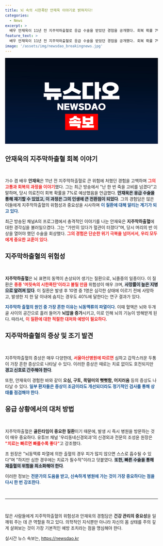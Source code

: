 ```yaml
---
title: 뇌 속의 시한폭탄 안재욱 이야기로 밝혀지다!
categories:
  - News
excerpt: >
  배우 안재욱이 11년 전 지주막하출혈로 응급 수술을 받았던 경험을 공개했다. 회복 확률 7% 이내라는 극한 상황 속에서의 생존 이야기와 병에 대한 경각심을 전한다. 클릭해 자세한 내용을 알아보세요!
feature_text: >
  배우 안재욱이 11년 전 지주막하출혈로 응급 수술을 받았던 경험을 공개했다. 회복 확률 7% 이내라는 극한 상황 속에서의 생존 이야기와 병에 대한 경각심을 전한다. 클릭해 자세한 내용을 알아보세요!
image: '/assets/img/newsdao_breakingnews.jpg'
---
```


<p><img src="/assets/img/newsdao_breakingnews.jpg" alt="implanttips 속보" /></p>

<h2 data-ke-size="size26">안재욱의 지주막하출혈 회복 이야기</h2>

<p data-ke-size="size16">&nbsp;</p>

<p>가수 겸 배우 <b>안재욱</b>은 11년 전 지주막하출혈로 큰 위험에 처했던 경험을 고백하며 <b><span style="color: #ee2323;">그의 고통과 회복의 과정을 이야기</span></b>했다. 그는 최근 방송에서 "난 한 번 죽을 고비를 넘겼다"고 말하며, 당시 의료진이 회복 확률을 7%로 예상했음을 언급했다. <b><span style="background-color: #21538527;">안재욱은 응급 수술을 통해 재기할 수 있었고, 이 과정은 그의 인생에 큰 전환점이 되었다</span></b>. 그의 경험담은 많은 이들에게 지주막하출혈의 위험성과 중요성을 시사하며 <b><span style="color: #1a5490;">이 질환에 대해 알리는 계기가 되고 있다</span></b>.</p>

<p>최근 방송된 채널A의 프로그램에서 충격적인 이야기를 나눈 안재욱은 <b>지주막하출혈</b>에 대한 경각심을 불러일으켰다. 그는 "가만히 있다가 혈관이 터졌다"며, 당시 머리의 반 이상을 열어야 했던 수술을 회상했다. <b><span style="color: #ee2323;">그의 경험은 단순한 위기 극복을 넘어서서, 우리 모두에게 중요한 교훈이 있다</span></b>. </p>

<h2 data-ke-size="size26">지주막하출혈의 위험성</h2>

<p data-ke-size="size16">&nbsp;</p>

<p><b>지주막하출혈</b>은 뇌 표면의 동맥이 손상되어 생기는 질환으로, 뇌졸중의 일종이다. 이 질환은 <b><span style="color: #ee2323;">종종 '머릿속의 시한폭탄'이라고 불릴 만큼</span></b> 위험성이 매우 크며, <b><span style="background-color: #21538527;">사망률이 높은 지병으로 알려져 있다</span></b>. 이 질환은 발생 후 10명 중 1명은 심각한 상태에 이르기 전에 사망하고, 발생한 지 한 달 이내에 숨지는 경우도 40%에 달한다는 연구 결과가 있다. </p>

<p><b><span style="color: #1a5490;">지주막하 출혈의 원인 중 가장 흔한 이유는 뇌동맥류의 파열이다</span></b>. 이때 혈액은 뇌와 두개골 사이의 공간으로 흘러 들어가 <b>뇌압을 증가</b>시키고, 이로 인해 뇌의 기능이 방해받게 된다. 따라서, <b><span style="color: #ee2323;">이 질환에 대한 적절한 대처와 예방이 필요하다</span></b>.</p>

<h2 data-ke-size="size26">지주막하출혈의 증상 및 조기 발견</h2>

<p data-ke-size="size16">&nbsp;</p>

<p>지주막하출혈의 증상은 매우 다양한데, <b><span style="color: #ee2323;">서울아산병원에 따르면</span></b> 심하고 갑작스러운 두통이 가장 흔한 증상으로 나타날 수 있다. 이러한 증상은 때로는 치료 없이도 호전되지만 <b><span style="background-color: #21538527;">경고 신호로 간주해야 한다</span></b>. </p>

<p>또한, 안재욱이 경험한 바와 같이 <b>오심, 구토, 목덜미의 뻣뻣함, 어지러움</b> 등의 증상도 나타날 수 있다. <b><span style="color: #1a5490;">일부 환자들은 증상이 조금이라도 개선되더라도 정기적인 검사를 통해 상태를 점검해야 한다</span></b>. </p>

<h2 data-ke-size="size26">응급 상황에서의 대처 방법</h2>

<p data-ke-size="size16">&nbsp;</p>

<p>지주막하출혈은 <b>골든타임이 중요한 질환</b>이기 때문에, 발생 시 즉시 병원을 방문하는 것이 매우 중요하다. 유튜브 채널 '우리동네신경외과'의 신경외과 전문의 조성윤 원장은 <b><span style="color: #ee2323;">"치료는 빠르면 빠를수록 좋다"</span></b>고 강조했다. </p>

<p>조 원장은 "뇌동맥류 파열에 의한 출혈의 경우 피가 많지 않으면 스스로 흡수될 수 있다"며 "하지만 심한 경우에는 치료가 필수적"이라고 덧붙였다. <b><span style="background-color: #21538527;">또한, 빠른 수술을 통해 재출혈의 위험을 최소화해야 한다</span></b>. </p>

<p>이러한 정보는 <b><span style="color: #1a5490;">전문가의 도움을 받고, 신속하게 병원에 가는 것이 가장 중요하다는 점을 다시 한 번 강조한다</span></b>.</p>

<p data-ke-size="size16">&nbsp;</p>

<hr>

<p data-ke-size="size16">&nbsp;</p>

<p>많은 사람들에게 지주막하출혈의 위험성과 안재욱의 경험담은 <b>건강 관리의 중요성</b>을 일깨워 주는 데 큰 역할을 하고 있다. 의학적인 지식뿐만 아니라 자신의 몸 상태를 주의 깊게 살펴보는 것이 가장 기본적인 예방 조치라는 점을 명심해야 한다. </p>
실시간 뉴스 속보는, <a href="https://newsdao.kr" rel="dofollow">https://newsdao.kr</a>


